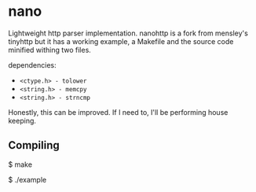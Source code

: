 nano
========
Lightweight http parser implementation. nanohttp is a fork from mensley's tinyhttp but it has a working example, a Makefile and the source code minified withing two files.

dependencies:

* `<ctype.h> - tolower`
* `<string.h> - memcpy`
* `<string.h> - strncmp`

Honestly, this can be improved. If I need to, I'll be performing house keeping.


Compiling
---------
$ make

$ ./example
